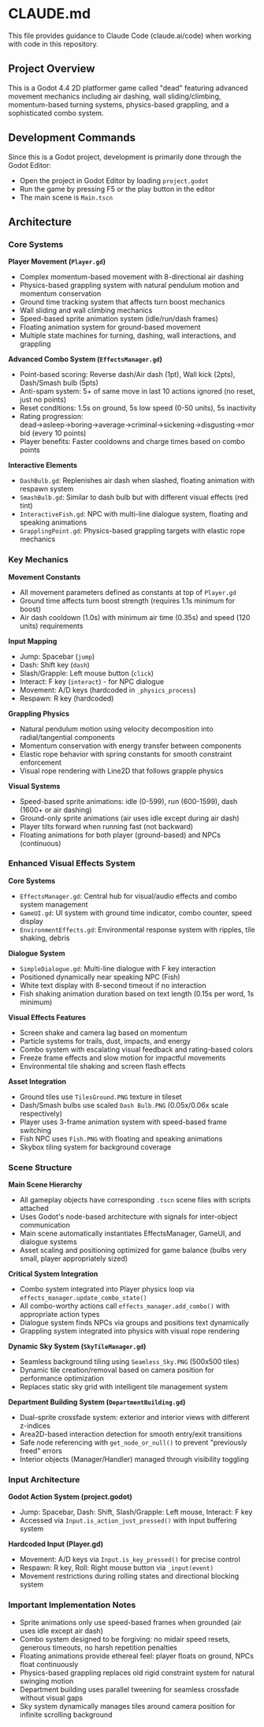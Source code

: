 # CLAUDE.md

This file provides guidance to Claude Code (claude.ai/code) when working with code in this repository.

## Project Overview

This is a Godot 4.4 2D platformer game called "dead" featuring advanced movement mechanics including air dashing, wall sliding/climbing, momentum-based turning systems, physics-based grappling, and a sophisticated combo system.

## Development Commands

Since this is a Godot project, development is primarily done through the Godot Editor:
- Open the project in Godot Editor by loading `project.godot`
- Run the game by pressing F5 or the play button in the editor
- The main scene is `Main.tscn`

## Architecture

### Core Systems

**Player Movement (`Player.gd`)**
- Complex momentum-based movement with 8-directional air dashing
- Physics-based grappling system with natural pendulum motion and momentum conservation
- Ground time tracking system that affects turn boost mechanics
- Wall sliding and wall climbing mechanics
- Speed-based sprite animation system (idle/run/dash frames)
- Floating animation system for ground-based movement
- Multiple state machines for turning, dashing, wall interactions, and grappling

**Advanced Combo System (`EffectsManager.gd`)**
- Point-based scoring: Reverse dash/Air dash (1pt), Wall kick (2pts), Dash/Smash bulb (5pts)
- Anti-spam system: 5+ of same move in last 10 actions ignored (no reset, just no points)
- Reset conditions: 1.5s on ground, 5s low speed (0-50 units), 5s inactivity
- Rating progression: dead→asleep→boring→average→criminal→sickening→disgusting→morbid (every 10 points)
- Player benefits: Faster cooldowns and charge times based on combo points

**Interactive Elements**
- `DashBulb.gd`: Replenishes air dash when slashed, floating animation with respawn system
- `SmashBulb.gd`: Similar to dash bulb but with different visual effects (red tint)
- `InteractiveFish.gd`: NPC with multi-line dialogue system, floating and speaking animations
- `GrapplingPoint.gd`: Physics-based grappling targets with elastic rope mechanics

### Key Mechanics

**Movement Constants**
- All movement parameters defined as constants at top of `Player.gd`
- Ground time affects turn boost strength (requires 1.1s minimum for boost)
- Air dash cooldown (1.0s) with minimum air time (0.35s) and speed (120 units) requirements

**Input Mapping**
- Jump: Spacebar (`jump`)
- Dash: Shift key (`dash`) 
- Slash/Grapple: Left mouse button (`click`)
- Interact: F key (`interact`) - for NPC dialogue
- Movement: A/D keys (hardcoded in `_physics_process`)
- Respawn: R key (hardcoded)

**Grappling Physics**
- Natural pendulum motion using velocity decomposition into radial/tangential components
- Momentum conservation with energy transfer between components
- Elastic rope behavior with spring constants for smooth constraint enforcement
- Visual rope rendering with Line2D that follows grapple physics

**Visual Systems**
- Speed-based sprite animations: idle (0-599), run (600-1599), dash (1600+ or air dashing)
- Ground-only sprite animations (air uses idle except during air dash)
- Player tilts forward when running fast (not backward)
- Floating animations for both player (ground-based) and NPCs (continuous)

### Enhanced Visual Effects System

**Core Systems**
- `EffectsManager.gd`: Central hub for visual/audio effects and combo system management
- `GameUI.gd`: UI system with ground time indicator, combo counter, speed display
- `EnvironmentEffects.gd`: Environmental response system with ripples, tile shaking, debris

**Dialogue System**
- `SimpleDialogue.gd`: Multi-line dialogue with F key interaction
- Positioned dynamically near speaking NPC (Fish)
- White text display with 8-second timeout if no interaction
- Fish shaking animation duration based on text length (0.15s per word, 1s minimum)

**Visual Effects Features**
- Screen shake and camera lag based on momentum
- Particle systems for trails, dust, impacts, and energy
- Combo system with escalating visual feedback and rating-based colors
- Freeze frame effects and slow motion for impactful movements
- Environmental tile shaking and screen flash effects

**Asset Integration**
- Ground tiles use `TilesGround.PNG` texture in tileset
- Dash/Smash bulbs use scaled `Dash Bulb.PNG` (0.05x/0.06x scale respectively)
- Player uses 3-frame animation system with speed-based frame switching
- Fish NPC uses `Fish.PNG` with floating and speaking animations
- Skybox tiling system for background coverage

### Scene Structure

**Main Scene Hierarchy**
- All gameplay objects have corresponding `.tscn` scene files with scripts attached
- Uses Godot's node-based architecture with signals for inter-object communication
- Main scene automatically instantiates EffectsManager, GameUI, and dialogue systems
- Asset scaling and positioning optimized for game balance (bulbs very small, player appropriately sized)

**Critical System Integration**
- Combo system integrated into Player physics loop via `effects_manager.update_combo_state()`
- All combo-worthy actions call `effects_manager.add_combo()` with appropriate action types
- Dialogue system finds NPCs via groups and positions text dynamically
- Grappling system integrated into physics with visual rope rendering

**Dynamic Sky System (`SkyTileManager.gd`)**
- Seamless background tiling using `Seamless_Sky.PNG` (500x500 tiles)
- Dynamic tile creation/removal based on camera position for performance optimization
- Replaces static sky grid with intelligent tile management system

**Department Building System (`DepartmentBuilding.gd`)**
- Dual-sprite crossfade system: exterior and interior views with different z-indices
- Area2D-based interaction detection for smooth entry/exit transitions
- Safe node referencing with `get_node_or_null()` to prevent "previously freed" errors
- Interior objects (Manager/Handler) managed through visibility toggling

### Input Architecture

**Godot Action System (project.godot)**
- Jump: Spacebar, Dash: Shift, Slash/Grapple: Left mouse, Interact: F key
- Accessed via `Input.is_action_just_pressed()` with input buffering system

**Hardcoded Input (Player.gd)**
- Movement: A/D keys via `Input.is_key_pressed()` for precise control
- Respawn: R key, Roll: Right mouse button via `_input(event)`
- Movement restrictions during rolling states and directional blocking system

### Important Implementation Notes

- Sprite animations only use speed-based frames when grounded (air uses idle except air dash)
- Combo system designed to be forgiving: no midair speed resets, generous timeouts, no harsh repetition penalties
- Floating animations provide ethereal feel: player floats on ground, NPCs float continuously
- Physics-based grappling replaces old rigid constraint system for natural swinging motion
- Department building uses parallel tweening for seamless crossfade without visual gaps
- Sky system dynamically manages tiles around camera position for infinite scrolling background